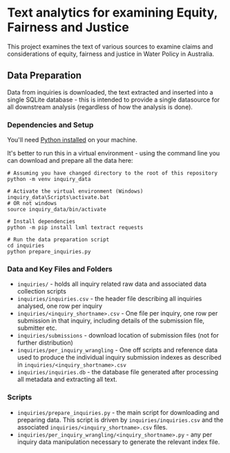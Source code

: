 # Text analytics for examining Equity, Fairness and Justice

This project examines the text of various sources to examine claims and
considerations of equity, fairness and justice in Water Policy in Australia.

## Data Preparation

Data from inquiries is downloaded, the text extracted and inserted into a single SQLite database - this is intended to provide a single datasource for all downstream analysis (regardless of how the analysis is done).

### Dependencies and Setup

You'll need [Python installed](https://www.python.org/downloads/) on your machine.

It's better to run this in a virtual environment - using the command line you can download and prepare all the data here: 

```
# Assuming you have changed directory to the root of this repository
python -m venv inquiry_data

# Activate the virtual environment (Windows)
inquiry_data\Scripts\activate.bat
# OR not windows
source inquiry_data/bin/activate

# Install dependencies
python -m pip install lxml textract requests

# Run the data preparation script
cd inquiries
python prepare_inquiries.py

```


### Data and Key Files and Folders

- `inquiries/` - holds all inquiry related raw data and associated data collection scripts
- `inquiries/inquiries.csv` - the header file describing all inquiries analysed, one row per inquiry
- `inquiries/<inquiry_shortname>.csv` - One file per inquiry, one row per submission in that inquiry, including details of the submission file, submitter etc.
- `inquiries/submissions` - download location of submission files (not for further distribution)
- `inquiries/per_inquiry_wrangling` - One off scripts and reference data used to produce the individual inquiry submission indexes as described in `inquiries/<inquiry_shortname>.csv`
- `inquiries/inquiries.db` - the database file generated after processing all metadata and extracting all text.


### Scripts

- `inquiries/prepare_inquiries.py` - the main script for downloading and preparing data. This script is driven by `inquiries/inquiries.csv` and the associated `inquiries/<inquiry_shortname>.csv` files.
- `inquiries/per_inquiry_wrangling/<inquiry_shortname>.py` - any per inquiry data manipulation necessary to generate the relevant index file.

